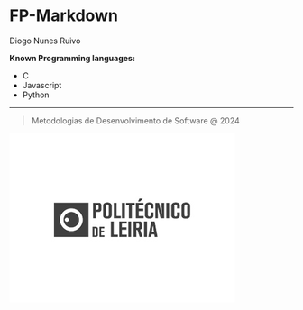 # FP-Markdown

Diogo Nunes Ruivo

**Known Programming languages:**

* C
* Javascript
* Python

***

> Metodologias de Desenvolvimento de Software @ 2024

![](eduportugal_ipleiria_n.jpg)

